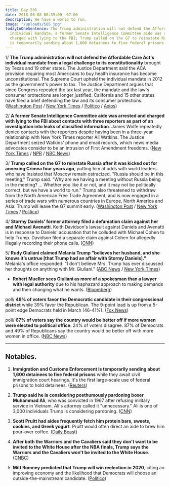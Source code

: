 ```yaml
---
title: Day 505
date: 2018-06-08 08:39:00 -07:00
description: We have a world to run.
image: "/uploads/505.jpg"
todayInOneSentence: The Trump administration will not defend the Affordable Care Act's
  individual mandate; a former Senate Intelligence Committee aide was arrested and
  charged with lying to the FBI; Trump called on the G7 to reinstate Russia; and ICE
  is temporarily sending about 1,600 detainees to five federal prisons.
---
```


1/ **The Trump administration will not defend the Affordable Care Act's individual mandate from a legal challenge to its constitutionality** brought by Texas and 19 other states. The Justice Department said the ACA provision requiring most Americans to buy health insurance has become unconstitutional. The Supreme Court upheld the individual mandate in 2012 as the government's power to tax. The Justice Department argues that since Congress repealed the tax last year, the mandate and the law's consumer protections are longer justified. California and 15 other states have filed a brief defending the law and its consumer protections. ([Washington Post](https://www.washingtonpost.com/national/health-science/trump-administration-wont-defend-aca-in-cases-brought-by-gop-states/2018/06/07/92f56e86-6a9c-11e8-9e38-24e693b38637_story.html) / [New York Times](https://www.nytimes.com/2018/06/07/us/politics/trump-affordable-care-act.html) / [Politico](https://www.politico.com/story/2018/06/07/obamacare-trump-administration-court-case-texas-606930) / [Axios](https://www.axios.com/trumps-justice-department-says-aca-is-unconstitutional-06f8714d-7606-4104-9982-f057786828a7.html))

2/ **A former Senate Intelligence Committee aide was arrested and charged with lying to the FBI about contacts with three reporters as part of an investigation into leaks of classified information**. James Wolfe repeatedly denied contacts with the reporters despite having been in a three-year relationship with New York Times reporter Ali Watkins. The Justice Department seized Watkins' phone and email records, which news media advocates consider to be an intrusion of First Amendment freedoms. ([New York Times](https://www.nytimes.com/2018/06/07/us/politics/times-reporter-phone-records-seized.html) / [NPR](https://www.npr.org/2018/06/07/618137477/ex-security-director-of-senate-intel-committee-charged-with-lying-to-fbi) / [NBC News](https://www.nbcnews.com/news/us-news/top-senate-staffer-arrested-leak-probe-after-ny-times-reporter-n881186))

3/ **Trump called on the G7 to reinstate Russia after it was kicked out for annexing Crimea four years ago**, putting him at odds with world leaders who have insisted that Moscow remain ostracized. "Russia should be in this meeting," Trump said. "Why are we having a meeting without Russia being in the meeting? ... Whether you like it or not, and it may not be politically correct, but we have a world to run." Trump also threatened to withdraw from the North American Free Trade Agreement, and is now engaged in a series of trade wars with numerous countries in Europe, North America and Asia. Trump will leave the G7 summit early. ([Washington Post](https://www.washingtonpost.com/business/economy/trump-calls-for-russia-to-be-reinstated-to-g7-threatens-allies-on-trade/2018/06/08/6a13d876-6b15-11e8-bea7-c8eb28bc52b1_story.html) / [New York Times](https://www.nytimes.com/2018/06/08/us/politics/trump-russia-g7-readmitted-tariffs.html) / [Politico](https://www.politico.com/story/2018/06/07/trump-g7-trudeau-macron-632988))

4/ **Stormy Daniels' former attorney filed a defamation claim against her and Michael Avenatti**. Keith Davidson's lawsuit against Daniels and Avenatti is in response to Daniels' accusation that he colluded with Michael Cohen to help Trump. Davidson filed a separate claim against Cohen for allegedly illegally recording their phone calls. ([CNN](https://www.cnn.com/2018/06/07/politics/stormy-daniels-ex-attorney-sues/index.html))

5/ **Rudy Giuliani claimed Melania Trump "believes her husband, and she knows it’s untrue \[that Trump had an affair with Stormy Daniels\]."** Melania's office responded: "I don't believe Mrs. Trump has ever discussed her thoughts on anything with Mr. Giuliani." ([ABC News](https://abcnews.go.com/Politics/ladys-office-pushes-back-giuliani-stormy-daniels-comment/story?id=55731627) / [New York Times](https://www.nytimes.com/2018/06/07/us/politics/rudy-giuliani-melania-trump-stormy-daniels-north-korea.html))

* **Robert Mueller sees Giuliani as more of a spokesman than a lawyer with legal authority** due to his haphazard approach to making demands and then changing what he wants. ([Bloomberg](https://www.bloomberg.com/news/articles/2018-06-08/mueller-team-said-to-view-giuliani-more-as-spokesman-than-lawyer))

poll/ **48% of voters favor the Democratic candidate in their congressional district** while 39% favor the Republican. The 9-point lead is up from a 5-point edge Democrats held in March (46-41%). ([Fox News](http://www.foxnews.com/politics/2018/06/07/fox-news-poll-democrats-gain-in-congressional-vote-test.html))

poll/ **67% of voters say the country would be better off if more women were elected to political office**. 24% of voters disagree. 87% of Democrats and 49% of Republicans say the country would be better off with more women in office. ([NBC News](https://www.nbcnews.com/politics/first-read/poll-dems-more-gop-say-country-would-be-better-more-n881026))

---

## Notables.

1. **Immigration and Customs Enforcement is temporarily sending about 1,600 detainees to five federal prisons** while they await civil immigration court hearings. It's the first large-scale use of federal prisons to hold detainees. ([Reuters](https://www.reuters.com/article/us-usa-immigration-prisons-exclusive/exclusive-u-s-immigration-authorities-sending-1600-detainees-to-federal-prisons-idUSKCN1J32W1))

2. **Trump said he is considering posthumously pardoning boxer Muhammad Ali**, who was convicted in 1967 after refusing military service in Vietnam. Ali's attorney called it "unnecessary." Ali is one of 3,000 individuals Trump is considering pardoning. ([CNN](https://www.cnn.com/2018/06/08/politics/trump-muhammad-ali/index.html))

3. **Scott Pruitt had aides frequently fetch him protein bars, sweets, cookies, and Greek yogurt**. Pruitt would often direct an aide to brew him pour-over coffee. ([Daily Beast](https://www.thedailybeast.com/scott-pruitt-made-public-servants-fetch-his-protein-bars-and-greek-yogurt))

4. **After both the Warriors and the Cavaliers said they don't want to be invited to the White House after the NBA finals, Trump says the Warriors and the Cavaliers won't be invited to the White House**. ([CNBC](https://www.cnbc.com/2018/06/08/trump-says-warriors-or-cavaliers-wont-be-invited-to-the-white-house-after-nba-finals.html))

5. **Mitt Romney predicted that Trump will win reelection in 2020**, citing an improving economy and the likelihood that Democrats will choose an outside-the-mainstream candidate. ([Politico](https://www.politico.com/story/2018/06/07/romney-trump-reelection-2020-632995))
